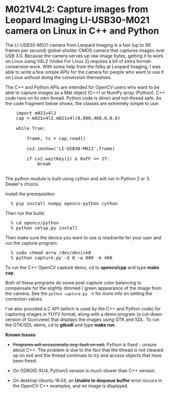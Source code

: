 # M021V4L2: Capture images from Leopard Imaging LI-USB30-M021 camera on Linux in C++ and Python

The LI-USB30-M021 camera from Leopard Imaging is a fast (up to 90 frames per
second) global-shutter CMOS camera that captures images over USB 3.0.  Because the
camera serves up raw image bytes, getting it to work on Linux using V4L2 (Video
For Linux 2) requires a bit of extra format-conversion work.  With some help
from the folks at Leopard Imaging, I was able to write a few simple APIs for
the camera for people who want to use it on Linux without doing the conversion
themselves.

The C++ and Python APIs are intended for OpenCV users who want to be able to
capture images as a Mat object (C++) or NumPy array (Python). C++ code runs on its own thread. Python code is direct and not-thread safe. As the code fragment below shows, the classes are extremely simple to use:

<pre>
    import m021v4l2
    cap = m021v4l2.m021v4l(0,800,460,0,0,0)

    while True:

        frame, ts = cap.read()

        cv2.imshow('LI-USB30-M021',frame)

        if cv2.waitKey(1) & 0xFF == 27:
            break
 </pre>


The python module is built using cython and will run in Python 2 or 3. Dealer's choice.

Install the prerequisites:
<pre>
  % pip install numpy opencv-python cython
</pre>

Then run the build:
<pre>
  % cd opencv/python
  % python setup.py install
</pre>

Then make sure the device you want to use is read/write for your user
and run the capture program:

<pre>
  % sudo chmod a+rw /dev/device0
  % python capture.py -d 0 -w 800 -k 460
</pre>

To run the C++ OpenCV capture demo, cd to <b>opencv/cpp</b> and type <b>make
cap</b>.

Both of these programs do some post-capture color balancing to compensate for
the slightly dimmed / green appearance of the image from the camera. See the `python capture.py -h` for more info on setting the correction values.

I've also provided a C API (which is used by the C++ and Python code) for
capturing images in YUYV format, along with a demo program (a cut-down version
of Guvcview) that displays the images using GTK and SDL.  To run the GTK/SDL
demo, cd to <b>gtksdl</b> and type <b>make run</b>.

<b>Known Issues</b>

<ul>
<li> <del>Programs will occasionally seg-fault on exit.</del> Python is fixed - unsure about C++. The problem is due to the fact that the thread is not cleaned up on exit and the thread continues to try and access objects that have been freed.</li>
<p><li> On ODROID XU4, Python3 version is much slower than C++ version.
<p><li> On desktop Ubuntu 16.04, an <b>Unable to dequeue buffer</b> error
occurs in the OpenCV C++ examples, and no image is displayed.
</ul>
